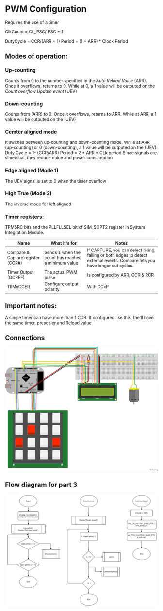 # PWM Configuration

Requires the use of a timer

ClkCount = CL_PSC/ PSC + 1

DutyCycle = CCR/(ARR + 1)
Period = (1 + ARR) * Clock Period


## Modes of operation:

### Up-counting

Counts from 0 to the number specified in the *Auto Reload Value* (ARR). Once it overflows, returns to 0. While at 0, a 1 value will be outputed on the *Count overflow Update event* (UEV)
### Down-counting

Counts from (ARR) to 0. Once it overflows, returns to ARR. While at ARR, a 1 value will be outputed on the (UEV)
    

### Cemter aligned mode

It swithes between up-counting and down-counting mode. While at ARR (up-counting) or 0 (down-counting), a 1 value will be outputed on the (UEV).
Duty Cycle = 1- (CCR/ARR)
Period = 2 * ARR * CLk period
Since signals are simetrical, they reduce noice and power consumption

### Edge aligned (Mode 1)

The UEV signal is set to 0  when the timer overflow

### High True (Mode 2)

The inverse mode for left aligned 

### Timer registers:

TPMSRC bits and the PLLFLLSEL bit of SIM_SOPT2 register in System Integration Module.

| Name                       | What it's for         | Notes|
|----------------------------|-----------------------|------|
| Compare & Capture register (CCR#) | Sends 1 when the count has reached a minimum value | If CAPTURE, you can select rising, falling or both edges to detect external events. Compare lets you have longer dut cycles. |
| Timer Output (OCREF)       | The actual PWM pulse  |Is configured by ARR, CCR & RCR|
| TIIMxCCER                  | Configure output polarity | With CCxP |

## Important notes:

A single timer can have more than 1 CCR. If configured like this, the'll have the same timer, prescaler and Reload value.



## Connections
![Connections](pract6_motor_bb.png "Connections")

## Flow diagram for part 3

![Diagrama de flujo](DF_act6.png "Flowchart")


